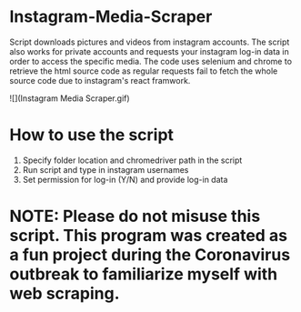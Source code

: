 # Instagram-Media-Scraper
Script downloads pictures and videos from instagram accounts. The script also works for private accounts and requests your instagram log-in data in order to access the specific media. The code uses selenium and chrome to retrieve the html source code as regular requests fail to fetch the whole source code due to instagram's react framwork.

![](Instagram Media Scraper.gif)

# How to use the script
1. Specify folder location and chromedriver path in the script
2. Run script and type in instagram usernames
3. Set permission for log-in (Y/N) and provide log-in data

# NOTE: Please do not misuse this script. This program was created as a fun project during the Coronavirus outbreak to familiarize myself with web scraping. 
